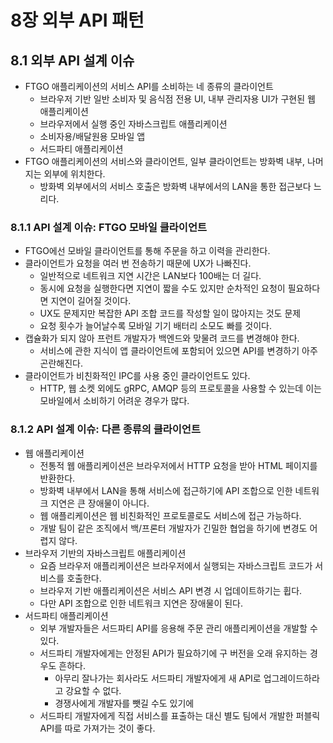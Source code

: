 # 8장 외부 API 패턴
## 8.1 외부 API 설계 이슈

- FTGO 애플리케이션의 서비스 API를 소비하는 네 종류의 클라이언트
    - 브라우저 기반 일반 소비자 및 음식점 전용 UI, 내부 관리자용 UI가 구현된 웹 애플리케이션
    - 브라우저에서 실행 중인 자바스크립트 애플리케이션
    - 소비자용/배달원용 모바일 앱
    - 서드파티 애플리케이션
- FTGO 애플리케이션의 서비스와 클라이언트, 일부 클라이언트는 방화벽 내부, 나머지는 외부에 위치한다.
    - 방화벽 외부에서의 서비스 호출은 방화벽 내부에서의 LAN을 통한 접근보다 느리다.

### 8.1.1 API 설계 이슈: FTGO 모바일 클라이언트

- FTGO에선 모바일 클라이언트를 통해 주문을 하고 이력을 관리한다.
- 클라이언트가 요청을 여러 번 전송하기 때문에 UX가 나빠진다.
    - 일반적으로 네트워크 지연 시간은 LAN보다 100배는 더 길다.
    - 동시에 요청을 실행한다면 지연이 짧을 수도 있지만 순차적인 요청이 필요하다면 지연이 길어질 것이다.
    - UX도 문제지만 복잡한 API 조합 코드를 작성할 일이 많아지는 것도 문제
    - 요청 횟수가 늘어날수록 모바일 기기 배터리 소모도 빠를 것이다.
- 캡슐화가 되지 않아 프런트 개발자가 백엔드와 맞물려 코드를 변경해야 한다.
    - 서비스에 관한 지식이 앱 클라이언트에 포함되어 있으면 API를 변경하기 아주 곤란해진다.
- 클라이언트가 비친화적인 IPC를 사용 중인 클라이언트도 있다.
    - HTTP, 웹 소켓 외에도 gRPC, AMQP 등의 프로토콜을 사용할 수 있는데 이는 모바일에서 소비하기 어려운 경우가 많다.

### 8.1.2 API 설계 이슈: 다른 종류의 클라이언트

- 웹 애플리케이션
    - 전통적 웹 애플리케이션은 브라우저에서 HTTP 요청을 받아 HTML 페이지를 반환한다.
    - 방화벽 내부에서 LAN을 통해 서비스에 접근하기에 API 조합으로 인한 네트워크 지연은 큰 장애물이 아니다.
    - 웹 애플리케이션은 웹 비친화적인 프로토콜로도 서비스에 접근 가능하다.
    - 개발 팀이 같은 조직에서 백/프론터 개발자가 긴밀한 협업을 하기에 변경도 어렵지 않다.
- 브라우저 기반의 자바스크립트 애플리케이션
    - 요즘 브라우저 애플리케이션은 브라우저에서 실행되는 자바스크립트 코드가 서비스를 호출한다.
    - 브라우저 기반 애플리케이션은 서비스 API 변경 시 업데이트하기는 휩다.
    - 다만 API 조합으로 인한 네트워크 지연은 장애물이 된다.
- 서드파티 애플리케이션
    - 외부 개발자들은 서드파티 API를 응용해 주문 관리 애플리케이션을 개발할 수 있다.
    - 서드파티 개발자에게는 안정된 API가 필요하기에 구 버전을 오래 유지하는 경우도 흔하다.
        - 아무리 잘나가는 회사라도 서드파티 개발자에게 새 API로 업그레이드하라고 강요할 수 없다.
        - 경쟁사에게 개발자를 뺏길 수도 있기에
    - 서드파티 개발자에게 직접 서비스를 표출하는 대신 별도 팀에서 개발한 퍼블릭 API를 따로 가져가는 것이 좋다.
